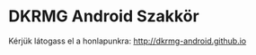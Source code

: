 DKRMG Android Szakkör
====================

Kérjük látogass el a honlapunkra:
http://dkrmg-android.github.io